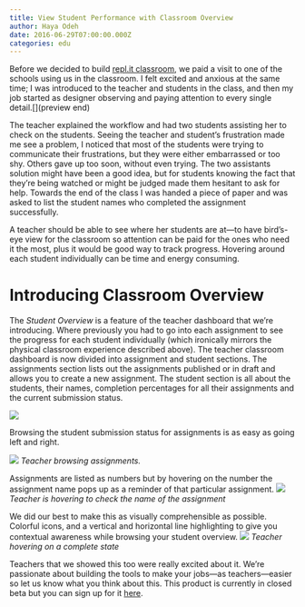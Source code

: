 ```yaml
---
title: View Student Performance with Classroom Overview 
author: Haya Odeh
date: 2016-06-29T07:00:00.000Z
categories: edu
---
```


Before we decided to build [repl.it classroom](https://replit.com/site/teams-for-education), we paid a visit to one of the schools using us in the classroom. I felt excited and anxious at the same time; I was introduced to the teacher and students in the class, and then my job started as designer observing and paying attention to every single detail.[](preview end)

The teacher explained the workflow and had two students assisting her to check on the students. Seeing the teacher and student’s frustration made me see a problem, I noticed that most of the students were trying to communicate their frustrations, but they were either embarrassed or too shy. Others gave up too soon, without even trying. The two assistants solution might have been a good idea, but for students knowing the fact that they’re being watched or might be judged made them hesitant to ask for help. Towards the end of the class I was handed a piece of paper and was asked to list the student names who completed the assignment successfully.

A teacher should be able to see where her students are at—to have bird’s-eye view for the classroom so attention can be paid for the ones who need it the most, plus it would be good way to track progress. Hovering around each student individually can be time and energy consuming.

# Introducing Classroom Overview

The *Student Overview* is a feature of the teacher dashboard that we’re introducing. Where previously you had to go into each assignment to see the progress for each student individually (which ironically mirrors the physical classroom experience described above). The teacher classroom dashboard is now divided into assignment and student sections. The assignments section lists out the assignments published or in draft and allows you to create a new assignment. The student section is all about the students, their names, completion percentages for all their assignments and the current submission status.

![](https://i.imgur.com/5N4gMNj.jpg)

Browsing the student submission status for assignments is as easy as going left and right.

![](https://i.imgur.com/qAbJit8.jpg)
*Teacher browsing assignments.*

Assignments are listed as numbers but by hovering on the number the assignment name pops up as a reminder of that particular assignment.
![](http://i.imgur.com/qAbJit8.jpg)
*Teacher is hovering to check the name of the assignment*

We did our best to make this as visually comprehensible as possible. Colorful icons, and a vertical and horizontal line highlighting to give you contextual awareness while browsing your student overview.
![](http://i.imgur.com/j4hwQPp.jpg)
*Teacher hovering on a complete state*

Teachers that we showed this too were really excited about it. We’re
passionate about building the tools to make your jobs—as teachers—easier so let us know what you think about this. This product is currently in closed beta but you can sign up for it [here](https://repl.it/site/classrooms).